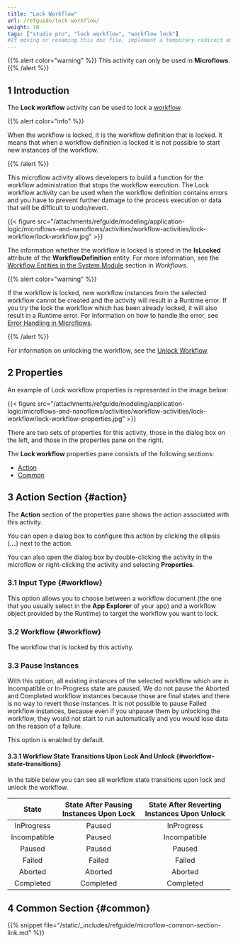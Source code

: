 ```yaml
---
title: "Lock Workflow"
url: /refguide/lock-workflow/
weight: 70
tags: ["studio pro", "lock workflow", "workflow lock"]
#If moving or renaming this doc file, implement a temporary redirect and let the respective team know they should update the URL in the product. See Mapping to Products for more details.
---
```


{{% alert color="warning" %}}
This activity can only be used in **Microflows**.
{{% /alert %}}

## 1 Introduction

The **Lock workflow** activity can be used to lock a [workflow](/refguide/workflows/). 

{{% alert color="info" %}}

When the workflow is locked, it is the workflow definition that is locked. It means that when a workflow definition is locked it is not possible to start new instances of the workflow.

{{% /alert %}}

This microflow activity allows developers to build a function for the workflow administration that stops the workflow execution. The Lock  workflow activity can be used when the workflow definition contains errors and you have to prevent further damage to the process execution or data that will be difficult to undo/revert.

{{< figure src="/attachments/refguide/modeling/application-logic/microflows-and-nanoflows/activities/workflow-activities/lock-workflow/lock-workflow.jpg" >}}

The information whether the workflow is locked is stored in the **IsLocked** attribute of the **WorkflowDefinition** entity. For more information, see the [Workflow Entities in the System Module](/refguide/workflows/#workflow-entities) section in *Workflows*. 

{{% alert color="warning" %}}

If the workflow is locked, new workflow instances from the selected workflow cannot be created and the activity will result in a Runtime error. If you try the lock the workflow which has been already locked, it will also result in a Runtime error.  For information on how to handle the error, see [Error Handling in Microflows](/refguide/error-handling-in-microflows/).

{{% /alert %}}

For information on unlocking the workflow, see the [Unlock Workflow](/refguide/unlock-workflow/).

## 2 Properties

An example of Lock workflow properties is represented in the image below:

{{< figure src="/attachments/refguide/modeling/application-logic/microflows-and-nanoflows/activities/workflow-activities/lock-workflow/lock-workflow-properties.jpg" >}}

There are two sets of properties for this activity, those in the dialog box on the left, and those in the properties pane on the right.

The **Lock workflow** properties pane consists of the following sections:

* [Action](#action)
* [Common](#common)

## 3 Action Section {#action}

The **Action** section of the properties pane shows the action associated with this activity.

You can open a dialog box to configure this action by clicking the ellipsis (**…**) next to the action.

You can also open the dialog box by double-clicking the activity in the microflow or right-clicking the activity and selecting **Properties**.

### 3.1 Input Type {#workflow}

This option allows you to choose between a workflow document (the one that you usually select in the **App Explorer** of your app) and a workflow object provided by the Runtime) to target the workflow you want to lock.

### 3.2 Workflow {#workflow}

The workflow that is locked by this activity. 

### 3.3 Pause Instances 

With this option, all existing instances of the selected workflow which are in Incompatible or In-Progress state are paused. We do not pause the Aborted and Completed workflow instances because those are final states and there is no way to revert those instances. It is not possible to pause Failed workflow instances, because even if you unpause them by unlocking the workflow, they would not start to run automatically and you would lose data on the reason of a failure.

This option is enabled by default.

#### 3.3.1 Workflow State Transitions Upon Lock And Unlock {#workflow-state-transitions}

In the table below you can see all workflow state transitions upon lock and unlock the workflow.

| State | State After Pausing Instances Upon Lock | State After Reverting Instances Upon Unlock |
| :----: | :----: | :----: |
| InProgress | Paused | InProgress |
| Incompatible | Paused | Incompatible |
| Paused | Paused | Paused |
| Failed | Failed | Failed |
| Aborted | Aborted | Aborted |
| Completed | Completed | Completed |

## 4 Common Section {#common}

{{% snippet file="/static/_includes/refguide/microflow-common-section-link.md" %}}
